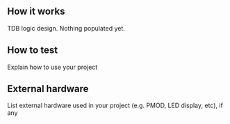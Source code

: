 <!---

This file is used to generate your project datasheet. Please fill in the information below and delete any unused
sections.

You can also include images in this folder and reference them in the markdown. Each image must be less than
512 kb in size, and the combined size of all images must be less than 1 MB.
-->

## How it works

TDB logic design. Nothing populated yet.

## How to test

Explain how to use your project

## External hardware

List external hardware used in your project (e.g. PMOD, LED display, etc), if any
